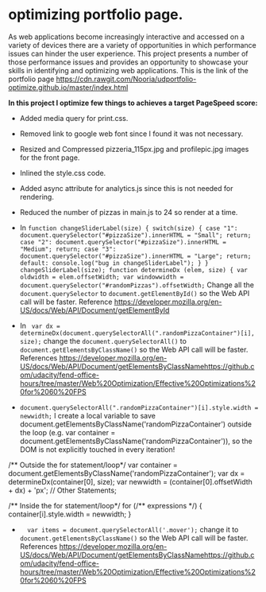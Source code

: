 # optimizing portfolio page.
As web applications become increasingly interactive and accessed on a variety of devices there are a variety of opportunities in
which performance issues can hinder the user experience. This project presents a number of those 
performance issues and provides an opportunity to showcase your skills in identifying and optimizing web applications.
This is the link of the portfolio page https://cdn.rawgit.com/Nooria/udportfolio-optimize.github.io/master/index.html

**In this project I optimize few things to achieves a target PageSpeed score:**

- Added media query for print.css.
- Removed link to google web font since I found it was not necessary.
- Resized and Compressed pizzeria_115px.jpg and profilepic.jpg images for the front page.
- Inlined the style.css code.
- Added async attribute for analytics.js since this is not needed for
rendering.
- Reduced the number of pizzas in main.js to 24 so render at a time.
- In ```function changeSliderLabel(size) {
      switch(size) {
      case "1":
      document.querySelector("#pizzaSize").innerHTML = "Small";
      return;
      case "2":
      document.querySelector("#pizzaSize").innerHTML = "Medium";
      return;
      case "3":
      document.querySelector("#pizzaSize").innerHTML = "Large";
      return;
      default:
      console.log("bug in changeSliderLabel");
      }
     }
      changeSliderLabel(size);
      function determineDx (elem, size) {
      var oldwidth = elem.offsetWidth;
      var windowwidth = document.querySelector("#randomPizzas").offsetWidth;``` 
Change all the ```document.querySelector``` to ```document.getElementById()``` so the Web API call will be faster.
Reference
https://developer.mozilla.org/en-US/docs/Web/API/Document/getElementById

- In  ``` var dx = determineDx(document.querySelectorAll(".randomPizzaContainer")[i], size);``` change the 
```document.querySelectorAll()``` to ```document.getElementsByClassName()``` 
so the Web API call will be faster. References
https://developer.mozilla.org/en-US/docs/Web/API/Document/getElementsByClassNamehttps://github.com/udacity/fend-office-hours/tree/master/Web%20Optimization/Effective%20Optimizations%20for%2060%20FPS

- ```document.querySelectorAll(".randomPizzaContainer")[i].style.width = newwidth;```
I create a local variable to save document.getElementsByClassName('randomPizzaContainer') outside the loop (e.g. var container = document.getElementsByClassName('randomPizzaContainer')), so the DOM is not explicitly touched in every iteration!

/** Outside the for statement/loop*/
var container =  document.getElementsByClassName('randomPizzaContainer');
var dx = determineDx(container[0], size);
var newwidth = (container[0].offsetWidth + dx) + 'px';
// Other Statements;

/** Inside the for statement/loop*/
for (/** expressions */) {
    container[i].style.width = newwidth;
}
- ```  var items = document.querySelectorAll('.mover');``` change it to ```document.getElementsByClassName()``` so the Web API call will be faster. References
https://developer.mozilla.org/en-US/docs/Web/API/Document/getElementsByClassNamehttps://github.com/udacity/fend-office-hours/tree/master/Web%20Optimization/Effective%20Optimizations%20for%2060%20FPS
